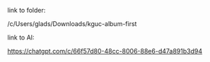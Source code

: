 link to folder:

/c/Users/glads/Downloads/kguc-album-first

link to AI:


https://chatgpt.com/c/66f57d80-48cc-8006-88e6-d47a891b3d94
